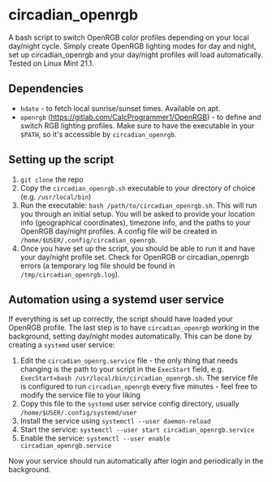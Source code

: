 # circadian_openrgb
A bash script to switch OpenRGB color profiles depending on your local day/night cycle.
Simply create OpenRGB lighting modes for day and night, set up circadian_openrgb and your
day/night profiles will load automatically.
Tested on Linux Mint 21.1.

## Dependencies
- `hdate` - to fetch local sunrise/sunset times. Available on apt.
- `openrgb` (https://gitlab.com/CalcProgrammer1/OpenRGB) - to define and switch RGB lighting profiles. Make sure to have the executable in your `$PATH`, so it's accessible by `circadian_openrgb`.

## Setting up the script
1. `git clone` the repo
2. Copy the `circadian_openrgb.sh` executable to your directory of choice (e.g. `/usr/local/bin`)
3. Run the executable: `bash /path/to/circadian_openrgb.sh`. This will run you through
an initial setup. You will be asked to provide your location info (geographical coordinates), timezone info,
and the paths to your OpenRGB day/night profiles. A config file will be created in `/home/$USER/.config/circadian_openrgb`.
4. Once you have set up the script, you should be able to run it and have your day/night profile set. Check for OpenRGB or circadian_openrgb errors (a temporary log file should be found in `/tmp/circadian_openrgb.log`).

## Automation using a systemd user service
If everything is set up correctly, the script should have loaded your OpenRGB profile. The last step is to have `circadian_openrgb` working in the background, setting day/night modes automatically. This can be done by creating a `systemd` user service:
1. Edit the `circadian_openrg.service` file - the only thing that needs changing is the path to your script in the `ExecStart` field, e.g. `ExecStart=bash /usr/local/bin/circadian_openrgb.sh`. The service file is configured to run `circadian_openrgb` every five minutes - feel free to modify the service file to your liking
2. Copy this file to the `systemd` user service config directory, usually `/home/$USER/.config/systemd/user`
3. Install the service using `systemctl --user daemon-reload`
4. Start the service: `systemctl --user start circadian_openrgb.service`
5. Enable the service: `systemctl --user enable circadian_openrgb.service`

Now your service should run automatically after login and periodically in the background.